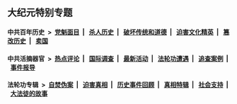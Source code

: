## 大纪元特别专题

#### 中共百年历史 &nbsp;>&nbsp; [党魁面目](indexes/nf1176107/README.md?01040430) &nbsp;| &nbsp; [杀人历史](indexes/nf1176106/README.md?01040430) &nbsp;| &nbsp; [破坏传统和道德](indexes/nf1176106/README.md?01040430) &nbsp;| &nbsp; [迫害文化精英](indexes/nf1176111/README.md?01040430) &nbsp;| &nbsp; [篡改历史](indexes/nf1176115/README.md?01040430) &nbsp;| &nbsp; [卖国](indexes/nf1176117/README.md?01040430) 

#### 中共活摘器官 &nbsp;>&nbsp; [热点评论](indexes/nf5879/README.md?01040430) &nbsp;| &nbsp; [国际调查](indexes/nf5947/README.md?01040430) &nbsp;| &nbsp; [最新活动](indexes/nf5883/README.md?01040430) &nbsp;| &nbsp; [法轮功遭遇](indexes/nf5881/README.md?01040430) &nbsp;| &nbsp; [追查案例](indexes/nf5880/README.md?01040430) &nbsp;| &nbsp; [事件报导](indexes/nf5877/README.md?01040430) 

#### 法轮功专辑 &nbsp;>&nbsp; [自焚伪案](indexes/nf5562/README.md?01040430) &nbsp;| &nbsp; [迫害真相](indexes/nf4379/README.md?01040430) &nbsp;| &nbsp; [历史事件回顾](indexes/nf5793/README.md?01040430) &nbsp;| &nbsp; [真相特辑](indexes/nf4389/README.md?01040430) &nbsp;| &nbsp; [社会支持](indexes/nf4386/README.md?01040430) &nbsp;| &nbsp; [大法徒的故事](indexes/nf1147481/README.md?01040430) 
